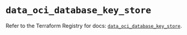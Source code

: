 # `data_oci_database_key_store`

Refer to the Terraform Registry for docs: [`data_oci_database_key_store`](https://registry.terraform.io/providers/oracle/oci/7.19.0/docs/data-sources/database_key_store).
